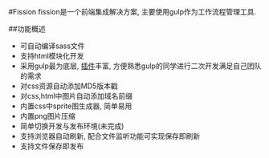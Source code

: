 #Fission
fission是一个前端集成解决方案, 主要使用gulp作为工作流程管理工具.

##功能概述

 - 可自动编译sass文件
 - 支持html模块化开发
 - 采用gulp最为底层, [插件](http://gulpjs.com/)丰富, 方便熟悉gulp的同学进行二次开发满足自己团队的需求
 - 对css资源自动添加MD5版本戳
 - 对css,html中图片自动添加域名前缀
 - 内置css中sprite图生成器, 简单易用
 - 内置png图片压缩
 - 简单切换开发与发布环境(未完成)
 - 支持浏览器自动刷新, 配合文件监听功能可实现保存即刷新
 - 支持文件保存即发布




